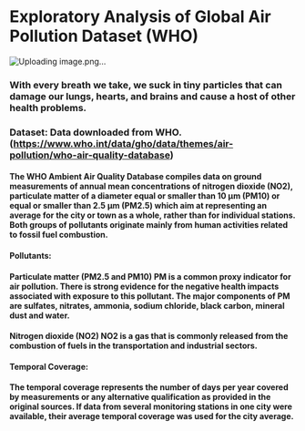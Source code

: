 # Exploratory Analysis of Global Air Pollution Dataset (WHO)

![Uploading image.png…]()


### With every breath we take, we suck in tiny particles that can damage our lungs, hearts, and brains and cause a host of other health problems.

### Dataset: Data downloaded from WHO. (https://www.who.int/data/gho/data/themes/air-pollution/who-air-quality-database)

#### The WHO Ambient Air Quality Database compiles data on ground measurements of annual mean concentrations of nitrogen dioxide (NO2), particulate matter of a diameter equal or smaller than 10 μm (PM10) or equal or smaller than 2.5 μm (PM2.5) which aim at representing an average for the city or town as a whole, rather than for individual stations. Both groups of pollutants originate mainly from human activities related to fossil fuel combustion.

#### Pollutants:

#### Particulate matter (PM2.5 and PM10) PM is a common proxy indicator for air pollution. There is strong evidence for the negative health impacts associated with exposure to this pollutant. The major components of PM are sulfates, nitrates, ammonia, sodium chloride, black carbon, mineral dust and water.

#### Nitrogen dioxide (NO2) NO2 is a gas that is commonly released from the combustion of fuels in the transportation and industrial sectors.

#### Temporal Coverage:

#### The temporal coverage represents the number of days per year covered by measurements or any alternative qualification as provided in the original sources. If data from several monitoring stations in one city were available, their average temporal coverage was used for the city average.

